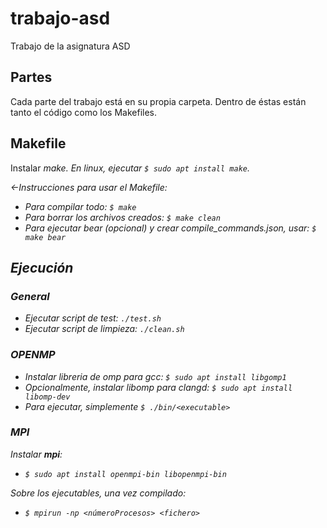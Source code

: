 # trabajo-asd
Trabajo de la asignatura ASD

## Partes

Cada parte del trabajo está en su propia carpeta.
Dentro de éstas están tanto el código como los Makefiles.

## Makefile

Instalar <em>make<em>.
En linux, ejecutar `$ sudo apt install make`.

<-Instrucciones para usar el Makefile:
- Para compilar todo: `$ make`
- Para borrar los archivos creados: `$ make clean`
- Para ejecutar bear (opcional) y crear compile_commands.json, usar: `$ make bear`

## Ejecución

### General
- Ejecutar script de test:  `./test.sh`
- Ejecutar script de limpieza: `./clean.sh`

### OPENMP

- Instalar libreria de omp para gcc:  `$ sudo apt install libgomp1`
- Opcionalmente, instalar libomp para clangd:  `$ sudo apt install libomp-dev`
- Para ejecutar, simplemente `$ ./bin/<executable>`

### MPI

Instalar **mpi**:

- `$ sudo apt install openmpi-bin libopenmpi-bin`


Sobre los ejecutables, una vez compilado:

- `$ mpirun -np <númeroProcesos> <fichero>`
